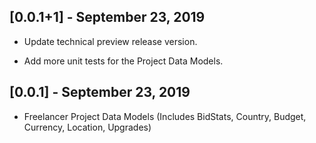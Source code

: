 ## [0.0.1+1] - September 23, 2019

* Update technical preview release version.

* Add more unit tests for the Project Data Models.


## [0.0.1] - September 23, 2019

* Freelancer Project Data Models (Includes BidStats, Country, Budget, Currency, Location, Upgrades)
